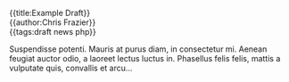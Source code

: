 {{title:Example Draft}}  
{{author:Chris Frazier}}  
{{tags:draft news php}}  

Suspendisse potenti. Mauris at purus diam, in consectetur mi. Aenean feugiat auctor odio, a laoreet lectus luctus in. Phasellus felis felis, mattis a vulputate quis, convallis et arcu...

